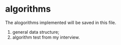 # algorithms

The alogorithms implemented will be saved in this file.
1) general data structure;
2) algorithm test from my interview.
